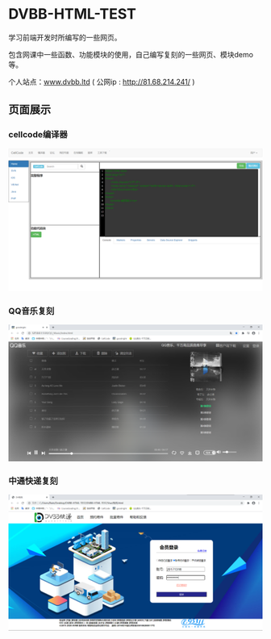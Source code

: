 # DVBB-HTML-TEST
学习前端开发时所编写的一些网页。

包含网课中一些函数、功能模块的使用，自己编写复刻的一些网页、模块demo等。


个人站点：www.dvbb.ltd ( 公网ip :  http://81.68.214.241/  )

## 页面展示
### cellcode编译器
![Image text](https://raw.githubusercontent.com/dvbb/DVBB-HTML-TEST/master/展示图片/CellCode.png)
### QQ音乐复刻
![Image text](https://raw.githubusercontent.com/dvbb/DVBB-HTML-TEST/master/展示图片/qq音乐复刻.png)
### 中通快递复刻
![Image text](https://raw.githubusercontent.com/dvbb/DVBB-HTML-TEST/master/展示图片/中通快递复刻.png)

